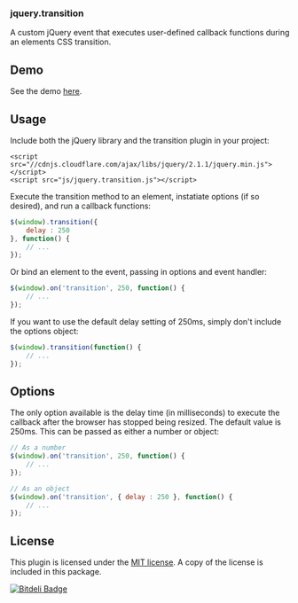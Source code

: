 ### jquery.transition

A custom jQuery event that executes user-defined callback functions during an elements CSS transition.

## Demo

See the demo <a href="http://nielse63.github.io/jquery.transition/" target="_blank">here</a>.

## Usage

Include both the jQuery library and the transition plugin in your project:

```
<script src="//cdnjs.cloudflare.com/ajax/libs/jquery/2.1.1/jquery.min.js"></script>
<script src="js/jquery.transition.js"></script>
```

Execute the transition method to an element, instatiate options (if so desired), and run a callback functions:

```js
$(window).transition({
	delay : 250
}, function() {
	// ...
});
```

Or bind an element to the event, passing in options and event handler:

```js
$(window).on('transition', 250, function() {
	// ...
});
```

If you want to use the default delay setting of 250ms, simply don't include the options object:

```js
$(window).transition(function() {
	// ...
});
```

## Options

The only option available is the delay time (in milliseconds) to execute the callback after the browser has stopped being resized. The default value is 250ms. This can be passed as either a number or object:

```js
// As a number
$(window).on('transition', 250, function() {
	// ...
});

// As an object
$(window).on('transition', { delay : 250 }, function() {
	// ...
});
```

## License

This plugin is licensed under the <a href="http://opensource.org/licenses/MIT" target="_blank">MIT license</a>.  A copy of the license is included in this package.

[![Bitdeli Badge](https://d2weczhvl823v0.cloudfront.net/nielse63/jquery-transition/trend.png)](https://bitdeli.com/free "Bitdeli Badge")

